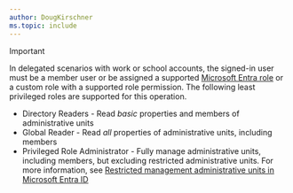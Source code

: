```yaml
---
author: DougKirschner
ms.topic: include
---
```


> [!IMPORTANT]
> 
> In delegated scenarios with work or school accounts, the signed-in user must be a member user or be assigned a supported [Microsoft Entra role](/entra/identity/role-based-access-control/permissions-reference?toc=%2Fgraph%2Ftoc.json) or a custom role with a supported role permission. The following least privileged roles are supported for this operation.
> - Directory Readers - Read *basic* properties and members of administrative units
> - Global Reader - Read *all* properties of administrative units, including members 
> - Privileged Role Administrator - Fully manage administrative units, including members, but excluding restricted administrative units. For more information, see [Restricted management administrative units in Microsoft Entra ID](/entra/identity/role-based-access-control/admin-units-restricted-management)
